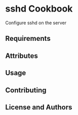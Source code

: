 sshd Cookbook
=======================
Configure sshd on the server


Requirements
------------


Attributes
----------

Usage
-----

Contributing
------------

License and Authors
-------------------
